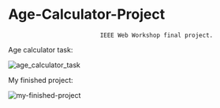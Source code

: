 # Age-Calculator-Project
                              IEEE Web Workshop final project.

Age calculator task:


![age_calculator_task](https://github.com/PelinToy/Age-Calculator-Project/assets/111890867/11816049-4d3e-4e14-a898-44cd694d1d7d)


My finished project:



![my-finished-project](https://github.com/PelinToy/Age-Calculator-Project/assets/111890867/1c338b91-62a7-4f7c-85fa-38c243005756)
